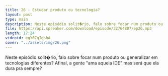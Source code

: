 ```yaml
---
title: 26 - Estudar produto ou tecnologia?
layout: post
type: main
description: Neste episódio solit�rio, falo sobre focar num produto ou generalizar em tecnologias diferentes? Afinal, a gente "ama aquela IDE" mas será que ela dura pra sempre?
file: https://api.spreaker.com/download/episode/32764807/ep26.mp3
length: 17:24
videoid: egY07qIgshA
cover: "../assets/img/26.png"
---
```


Neste episódio solit�rio, falo sobre focar num produto ou generalizar em tecnologias diferentes? Afinal, a gente "ama aquela IDE" mas será que ela dura pra sempre?
